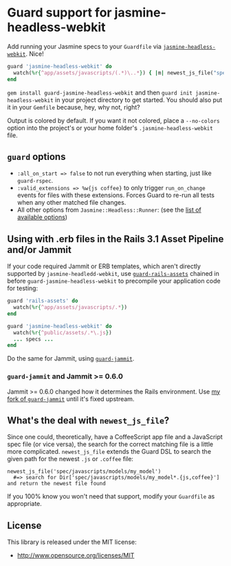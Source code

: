 # Guard support for jasmine-headless-webkit

Add running your Jasmine specs to your `Guardfile` via [`jasmine-headless-webkit`](http://github.com/johnbintz/jasmine-headless-webkit/). Nice!

``` ruby
guard 'jasmine-headless-webkit' do
  watch(%r{^app/assets/javascripts/(.*)\..*}) { |m| newest_js_file("spec/javascripts/#{m[1]}_spec") }
end
```

`gem install guard-jasmine-headless-webkit` and then `guard init jasmine-headless-webkit` in your project directory to get started.
You should also put it in your `Gemfile` because, hey, why not, right?

Output is colored by default. If you want it not colored, place a `--no-colors` option into the project's or your
home folder's `.jasmine-headless-webkit` file.

## `guard` options

* `:all_on_start => false` to not run everything when starting, just like `guard-rspec`.
* `:valid_extensions => %w{js coffee}` to only trigger `run_on_change` events for files with these extensions. Forces Guard to re-run all tests when any other matched file changes.
* All other options from `Jasmine::Headless::Runner`: (see the [list of available options](https://github.com/johnbintz/jasmine-headless-webkit/blob/master/lib/jasmine/headless/options.rb#L11A))

## Using with .erb files in the Rails 3.1 Asset Pipeline and/or Jammit

If your code required Jammit or ERB templates, which aren't directly supported by `jasmine-headledd-webkit`,
use [`guard-rails-assets`](https://github.com/dnagir/guard-rails-assets) chained in before `guard-jasmine-headless-webkit` to precompile your application
code for testing:

``` ruby
guard 'rails-assets' do
  watch(%r{^app/assets/javascripts/.*})
end

guard 'jasmine-headless-webkit' do
  watch(%r{^public/assets/.*\.js})
  ... specs ...
end
```

Do the same for Jammit, using [`guard-jammit`](http://github.com/guard/guard-jammit).

### `guard-jammit` and Jammit >= 0.6.0

Jammit >= 0.6.0 changed how it determines the Rails environment. Use [my fork of `guard-jammit`](http://github.com/johnbintz/guard-jammit) until it's fixed upstream.

## What's the deal with `newest_js_file`?

Since one could, theoretically, have a CoffeeScript app file and a JavaScript spec file (or vice versa), the search for the correct matching
file is a little more complicated. `newest_js_file` extends the Guard DSL to search the given path for the newest `.js` or `.coffee` file:

    newest_js_file('spec/javascripts/models/my_model')
      #=> search for Dir['spec/javascripts/models/my_model*.{js,coffee}'] and return the newest file found

If you 100% know you won't need that support, modify your `Guardfile` as appropriate.

## License

This library is released under the MIT license:

* http://www.opensource.org/licenses/MIT
